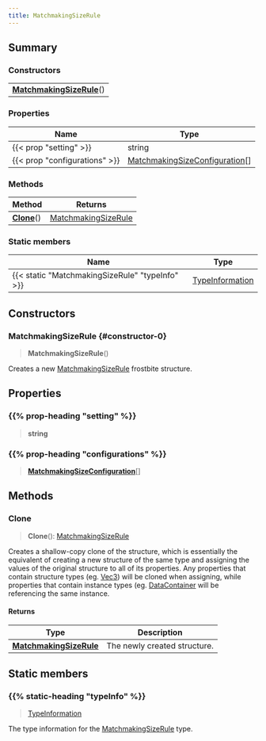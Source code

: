 ```yaml
---
title: MatchmakingSizeRule
---
```



## Summary
### Constructors
| |
| ----------- |
| **[MatchmakingSizeRule](#constructor-0)**() |

### Properties
| Name | Type |
| ---- | ---- |
| {{< prop "setting" >}} | string |
| {{< prop "configurations" >}} | [MatchmakingSizeConfiguration](/vext/ref/fb/matchmakingsizeconfiguration)[] |

### Methods
| Method | Returns |
| ------ | ---- |
| **[Clone](#clone)**() | [MatchmakingSizeRule](/vext/ref/fb/matchmakingsizerule) |

### Static members
| Name | Type |
| ---- | ---- |
| {{< static "MatchmakingSizeRule" "typeInfo" >}} | [TypeInformation](/vext/ref/shared/class/typeinformation) |

## Constructors
### MatchmakingSizeRule {#constructor-0}
> **MatchmakingSizeRule**()

Creates a new [MatchmakingSizeRule](/vext/ref/fb/matchmakingsizerule) frostbite structure.

## Properties
### {{% prop-heading "setting" %}}
> **string**

### {{% prop-heading "configurations" %}}
> **[MatchmakingSizeConfiguration](/vext/ref/fb/matchmakingsizeconfiguration)**[]

## Methods
### Clone
> **Clone**(): [MatchmakingSizeRule](/vext/ref/fb/matchmakingsizerule)

Creates a shallow-copy clone of the structure, which is essentially the equivalent of creating a new structure of the same type and assigning the values of the original structure to all of its properties. Any properties that contain structure types (eg. [Vec3](/vext/ref/shared/class/vec3)) will be cloned when assigning, while properties that contain instance types (eg. [DataContainer](/vext/ref/shared/class/datacontainer) will be referencing the same instance.

#### Returns
| Type | Description |
| ---- | ----------- |
| **[MatchmakingSizeRule](/vext/ref/fb/matchmakingsizerule)** | The newly created structure. |

## Static members
### {{% static-heading "typeInfo" %}}
> [TypeInformation](/vext/ref/shared/class/typeinformation)

The type information for the [MatchmakingSizeRule](/vext/ref/fb/matchmakingsizerule) type.

